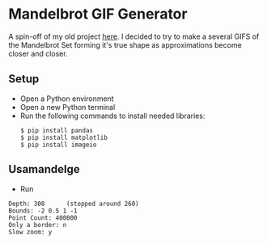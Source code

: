 # Mandelbrot GIF Generator
A spin-off of my old project [here](). I decided to try to make a several GIFS of the Mandelbrot Set forming it's true shape as approximations become closer and closer. 

## Setup
- Open a Python environment
- Open a new Python terminal
- Run the following commands to install needed libraries:
    ```
    $ pip install pandas
    $ pip install matplotlib
    $ pip install imageio
    ```

## Usamandelge
- Run 

```
Depth: 300      (stopped around 260)
Bounds: -2 0.5 1 -1
Point Count: 400000
Only a border: n
Slow zoom: y
```